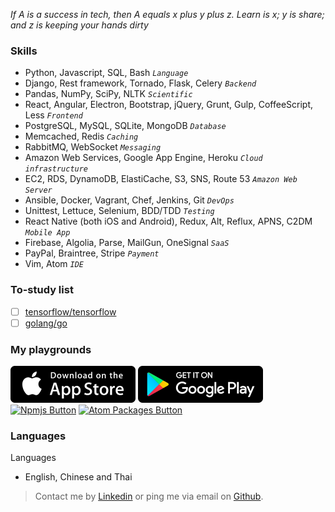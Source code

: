 *If A is a success in tech, then A equals x plus y plus z. Learn is x; y is share; and z is keeping your hands dirty*

### Skills

* Python, Javascript, SQL, Bash *`Language`*
* Django, Rest framework, Tornado, Flask, Celery *`Backend`*
* Pandas, NumPy, SciPy, NLTK *`Scientific`*
* React, Angular, Electron, Bootstrap, jQuery, Grunt, Gulp, CoffeeScript, Less *`Frontend`*
* PostgreSQL, MySQL, SQLite, MongoDB *`Database`*
* Memcached, Redis *`Caching`*
* RabbitMQ, WebSocket *`Messaging`*
* Amazon Web Services, Google App Engine, Heroku *`Cloud infrastructure`*
* EC2, RDS, DynamoDB, ElastiCache, S3, SNS, Route 53 *`Amazon Web Server`*
* Ansible, Docker, Vagrant, Chef, Jenkins, Git *`DevOps`*
* Unittest, Lettuce, Selenium, BDD/TDD *`Testing`*
* React Native (both iOS and Android), Redux, Alt, Reflux, APNS, C2DM *`Mobile App`*
* Firebase, Algolia, Parse, MailGun, OneSignal *`SaaS`*
* PayPal, Braintree, Stripe *`Payment`*
* Vim, Atom *`IDE`*

### To-study list

- [ ] [tensorflow/tensorflow](https://github.com/tensorflow/tensorflow)
- [ ] [golang/go](https://github.com/golang/go)

### My playgrounds

[![App Store Button](app-store.png "App Store Button")](https://itunes.apple.com/us/developer/kf-pun/id1116896894)
[![Play Store Button](google-play.png "Google Play Button")](https://play.google.com/store/apps/developer?id=Kf)
<a href="https://www.npmjs.com/~kf"><img src="https://cldup.com/Rg6WLgqccB.svg" alt="Npmjs Button" width="100"></a>
<a href="https://atom.io/users/7kfpun"><img src="https://assets-cdn.github.com/images/modules/site/atom_logo.png" alt="Atom Packages Button" width="100"></a>

### Languages

Languages

* English, Chinese and Thai


> Contact me by [Linkedin](https://linkedin.com/in/7kfpun) or ping me via email on [Github](https://github.com/7kfpun).
